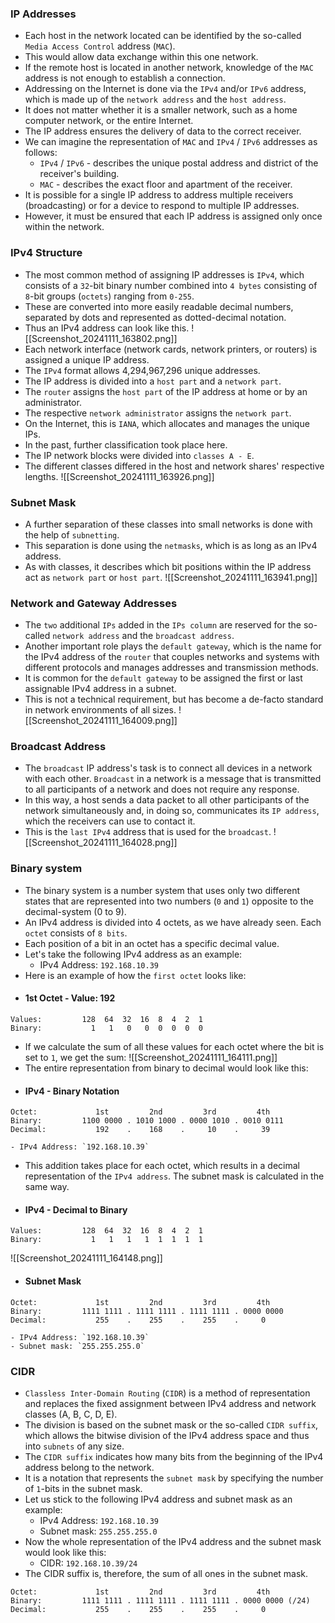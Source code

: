 ### IP Addresses
- Each host in the network located can be identified by the so-called `Media Access Control` address (`MAC`). 
- This would allow data exchange within this one network. 
- If the remote host is located in another network, knowledge of the `MAC` address is not enough to establish a connection. 
- Addressing on the Internet is done via the `IPv4` and/or `IPv6` address, which is made up of the `network address` and the `host address`.
- It does not matter whether it is a smaller network, such as a home computer network, or the entire Internet. 
- The IP address ensures the delivery of data to the correct receiver.
- We can imagine the representation of `MAC` and `IPv4` / `IPv6` addresses as follows:
	- `IPv4` / `IPv6` - describes the unique postal address and district of the receiver's building.
	- `MAC` - describes the exact floor and apartment of the receiver.
- It is possible for a single IP address to address multiple receivers (broadcasting) or for a device to respond to multiple IP addresses. 
- However, it must be ensured that each IP address is assigned only once within the network.



### IPv4 Structure
- The most common method of assigning IP addresses is `IPv4`, which consists of a `32`-bit binary number combined into `4 bytes` consisting of `8`-bit groups (`octets`) ranging from `0-255`. 
- These are converted into more easily readable decimal numbers, separated by dots and represented as dotted-decimal notation.
- Thus an IPv4 address can look like this.
![[Screenshot_20241111_163802.png]]
- Each network interface (network cards, network printers, or routers) is assigned a unique IP address.
- The `IPv4` format allows 4,294,967,296 unique addresses. 
- The IP address is divided into a `host part` and a `network part`. 
- The `router` assigns the `host part` of the IP address at home or by an administrator. 
- The respective `network administrator` assigns the `network part`. 
- On the Internet, this is `IANA`, which allocates and manages the unique IPs.
- In the past, further classification took place here. 
- The IP network blocks were divided into `classes A - E`. 
- The different classes differed in the host and network shares' respective lengths.
![[Screenshot_20241111_163926.png]]



### Subnet Mask
- A further separation of these classes into small networks is done with the help of `subnetting`. 
- This separation is done using the `netmasks`, which is as long as an IPv4 address. 
- As with classes, it describes which bit positions within the IP address act as `network part` or `host part`.
![[Screenshot_20241111_163941.png]]



### Network and Gateway Addresses
- The `two` additional `IPs` added in the `IPs column` are reserved for the so-called `network address` and the `broadcast address`. 
- Another important role plays the `default gateway`, which is the name for the IPv4 address of the `router` that couples networks and systems with different protocols and manages addresses and transmission methods. 
- It is common for the `default gateway` to be assigned the first or last assignable IPv4 address in a subnet. 
- This is not a technical requirement, but has become a de-facto standard in network environments of all sizes.
![[Screenshot_20241111_164009.png]]



### Broadcast Address
- The `broadcast` IP address's task is to connect all devices in a network with each other. `Broadcast` in a network is a message that is transmitted to all participants of a network and does not require any response. 
- In this way, a host sends a data packet to all other participants of the network simultaneously and, in doing so, communicates its `IP address`, which the receivers can use to contact it. 
- This is the `last IPv4` address that is used for the `broadcast`.
![[Screenshot_20241111_164028.png]]



### Binary system
- The binary system is a number system that uses only two different states that are represented into two numbers (`0` and `1`) opposite to the decimal-system (0 to 9).
- An IPv4 address is divided into 4 octets, as we have already seen. Each `octet` consists of `8 bits`. 
- Each position of a bit in an octet has a specific decimal value. 
- Let's take the following IPv4 address as an example:
	- IPv4 Address: `192.168.10.39`
- Here is an example of how the `first octet` looks like:
- #### 1st Octet - Value: 192
```shell-session
Values:         128  64  32  16  8  4  2  1
Binary:           1   1   0   0  0  0  0  0
```
- If we calculate the sum of all these values for each octet where the bit is set to `1`, we get the sum:
![[Screenshot_20241111_164111.png]]
- The entire representation from binary to decimal would look like this:
- #### IPv4 - Binary Notation
```shell-session
Octet:             1st         2nd         3rd         4th
Binary:         1100 0000 . 1010 1000 . 0000 1010 . 0010 0111
Decimal:           192    .    168    .     10    .     39
```
	- IPv4 Address: `192.168.10.39`
- This addition takes place for each octet, which results in a decimal representation of the `IPv4 address`. The subnet mask is calculated in the same way.
- #### IPv4 - Decimal to Binary
```shell-session
Values:         128  64  32  16  8  4  2  1
Binary:           1   1   1   1  1  1  1  1
```
![[Screenshot_20241111_164148.png]]
- #### Subnet Mask
```shell-session
Octet:             1st         2nd         3rd         4th
Binary:         1111 1111 . 1111 1111 . 1111 1111 . 0000 0000
Decimal:           255    .    255    .    255    .     0
```
	- IPv4 Address: `192.168.10.39`
	- Subnet mask: `255.255.255.0`



### CIDR
- `Classless Inter-Domain Routing` (`CIDR`) is a method of representation and replaces the fixed assignment between IPv4 address and network classes (A, B, C, D, E). 
- The division is based on the subnet mask or the so-called `CIDR suffix`, which allows the bitwise division of the IPv4 address space and thus into `subnets` of any size. 
- The `CIDR suffix` indicates how many bits from the beginning of the IPv4 address belong to the network. 
- It is a notation that represents the `subnet mask` by specifying the number of `1`-bits in the subnet mask.
- Let us stick to the following IPv4 address and subnet mask as an example:
	- IPv4 Address: `192.168.10.39`
	- Subnet mask: `255.255.255.0`
- Now the whole representation of the IPv4 address and the subnet mask would look like this:
	- CIDR: `192.168.10.39/24`
- The CIDR suffix is, therefore, the sum of all ones in the subnet mask.
```shell-session
Octet:             1st         2nd         3rd         4th
Binary:         1111 1111 . 1111 1111 . 1111 1111 . 0000 0000 (/24)
Decimal:           255    .    255    .    255    .     0
```
